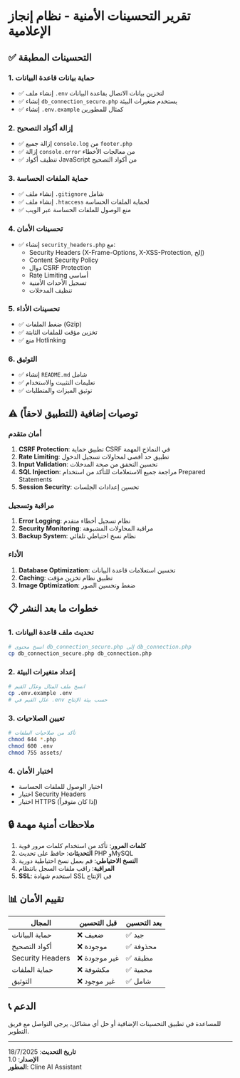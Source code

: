 # تقرير التحسينات الأمنية - نظام إنجاز الإعلامية

## ✅ التحسينات المطبقة

### 1. حماية بيانات قاعدة البيانات
- ✅ إنشاء ملف `.env` لتخزين بيانات الاتصال بقاعدة البيانات
- ✅ إنشاء `db_connection_secure.php` يستخدم متغيرات البيئة
- ✅ إنشاء `.env.example` كمثال للمطورين

### 2. إزالة أكواد التصحيح
- ✅ إزالة جميع `console.log` من `footer.php`
- ✅ إزالة `console.error` من معالجات الأخطاء
- ✅ تنظيف أكواد JavaScript من أكواد التصحيح

### 3. حماية الملفات الحساسة
- ✅ إنشاء ملف `.gitignore` شامل
- ✅ إنشاء ملف `.htaccess` لحماية الملفات الحساسة
- ✅ منع الوصول للملفات الحساسة عبر الويب

### 4. تحسينات الأمان
- ✅ إنشاء `security_headers.php` مع:
  - Security Headers (X-Frame-Options, X-XSS-Protection, إلخ)
  - Content Security Policy
  - دوال CSRF Protection
  - Rate Limiting أساسي
  - تسجيل الأحداث الأمنية
  - تنظيف المدخلات

### 5. تحسينات الأداء
- ✅ ضغط الملفات (Gzip)
- ✅ تخزين مؤقت للملفات الثابتة
- ✅ منع Hotlinking

### 6. التوثيق
- ✅ إنشاء `README.md` شامل
- ✅ تعليمات التثبيت والاستخدام
- ✅ توثيق الميزات والمتطلبات

## ⚠️ توصيات إضافية (للتطبيق لاحقاً)

### أمان متقدم
1. **CSRF Protection**: تطبيق حماية CSRF في النماذج المهمة
2. **Rate Limiting**: تطبيق حد أقصى لمحاولات تسجيل الدخول
3. **Input Validation**: تحسين التحقق من صحة المدخلات
4. **SQL Injection**: مراجعة جميع الاستعلامات للتأكد من استخدام Prepared Statements
5. **Session Security**: تحسين إعدادات الجلسات

### مراقبة وتسجيل
1. **Error Logging**: نظام تسجيل أخطاء متقدم
2. **Security Monitoring**: مراقبة المحاولات المشبوهة
3. **Backup System**: نظام نسخ احتياطي تلقائي

### الأداء
1. **Database Optimization**: تحسين استعلامات قاعدة البيانات
2. **Caching**: تطبيق نظام تخزين مؤقت
3. **Image Optimization**: ضغط وتحسين الصور

## 📋 خطوات ما بعد النشر

### 1. تحديث ملف قاعدة البيانات
```bash
# انسخ محتوى db_connection_secure.php إلى db_connection.php
cp db_connection_secure.php db_connection.php
```

### 2. إعداد متغيرات البيئة
```bash
# انسخ ملف المثال وعدّل القيم
cp .env.example .env
# عدّل القيم في .env حسب بيئة الإنتاج
```

### 3. تعيين الصلاحيات
```bash
# تأكد من صلاحيات الملفات
chmod 644 *.php
chmod 600 .env
chmod 755 assets/
```

### 4. اختبار الأمان
- اختبار الوصول للملفات الحساسة
- اختبار Security Headers
- اختبار HTTPS (إذا كان متوفراً)

## 🔒 ملاحظات أمنية مهمة

1. **كلمات المرور**: تأكد من استخدام كلمات مرور قوية
2. **التحديثات**: حافظ على تحديث PHP وMySQL
3. **النسخ الاحتياطي**: قم بعمل نسخ احتياطية دورية
4. **المراقبة**: راقب ملفات السجل بانتظام
5. **SSL**: استخدم شهادة SSL في الإنتاج

## 📊 تقييم الأمان

| المجال | قبل التحسين | بعد التحسين |
|---------|-------------|-------------|
| حماية البيانات | ❌ ضعيف | ✅ جيد |
| أكواد التصحيح | ❌ موجودة | ✅ محذوفة |
| Security Headers | ❌ غير موجودة | ✅ مطبقة |
| حماية الملفات | ❌ مكشوفة | ✅ محمية |
| التوثيق | ❌ غير موجود | ✅ شامل |

## 📞 الدعم

للمساعدة في تطبيق التحسينات الإضافية أو حل أي مشاكل، يرجى التواصل مع فريق التطوير.

---
**تاريخ التحديث**: 18/7/2025  
**الإصدار**: 1.0  
**المطور**: Cline AI Assistant
